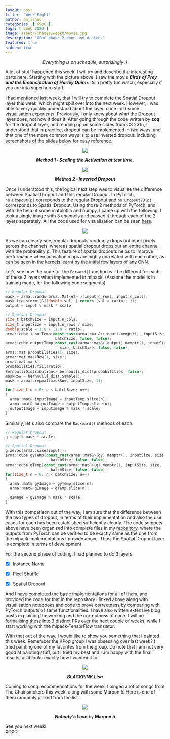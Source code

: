 ```yaml
---
layout: post
title:  "Week Eight"
author: anjishnu
categories: [ GSoC ]
tags: [ GSoC 2020 ]
image: assets/images/week8/movie.jpg
description: "GSoC phase 2 done and dusted."
featured: true
hidden: true
---
```


<center><i> Everything is on schedule, surprisingly :) </i> <p></p></center>

A lot of stuff happened this week. I will try and describe the interesting parts
here. Starting with the picture above. I saw the movie ***Birds of Prey and the Emancipation of Harley Quinn***.
Its a pretty fun watch, especially if you are into superhero stuff.

I had mentioned last week, that I will try to complete the Spatial Dropout layer
this week, which might spill over into the next week. However, I was able to
very quickly understand about the layer, once I did some visualisation
experients. Previously, I only knew about what the Dropout layer does, not how
it does it. After going through the code written by **zoq** for the dropout
layer, and reading up on some slides from CS 231n, I understood that in
practice, dropout can be implemented in two ways, and that one of the more
common ways is to use inverted dropout. Including screenshots of the slides
below for easy reference.

<div align="center">
<img src="../assets/images/week8/a.png">
<p><b><i>Method 1 : Scaling the Activation at test time.</i></b></p>
<p></p>
<img src="../assets/images/week8/b.png">
<p><b><i>Method 2 :  Inverted Dropout</i></b></p>
<p></p>
<p></p>
</div>

Once I understood this, the logical next step was to visualise the difference
between Spatial Dropout and this regular Dropout. In PyTorch,
```nn.Dropout(p)``` correponds to the regular Dropout and ```nn.Dropout2D(p)```
corresponds to Spatial Dropout. Using those 2 methods of PyTorch, and with the
help of some matplotlib and numpy, I came up with the following. I took a single
image with 3 channels and passed it through each of the 2 layers separately. All
the code used for visualisation can be seen [here](https://colab.research.google.com/drive/1FZaEeq6pQe8eSQFcpAZXwBsWYhf59OoV?usp=sharing).

<div align="center">
<img src="../assets/images/week8/types_of_dropout.jpeg">
<p></p>
</div>

As we can clearly see, regular dropouts randomly drops out input pixels across
the channels, whereas spatial dropout drops out an entire channel with the
probability p. This feature of spatial dropouts helps to improve performance
when activation maps are highly correlated with each other, as can be seen in
the kernels learnt by the initial few layers of any CNN.

Let's see how the code for the ```Forward()``` method will be different for each of
these 2 layers when implemented in mlpack. (Assume the model is in training
mode, for the following code segments)

```cpp
// Regular Dropout
mask = arma::randu<arma::Mat<eT> >(input.n_rows, input.n_cols);
mask.transform([&](double val) { return (val > ratio); });
output = input % mask * scale;

// Spatial Dropout
size_t batchSize = input.n_cols;
size_t inputSize = input.n_rows / size;
double scale = 1.0 / (1.0 - ratio);
arma::cube inputTemp(const_cast<arma::mat&>(input).memptr(), inputSize, size,
                      batchSize, false, false);
arma::cube outputTemp(const_cast<arma::mat&>(output).memptr(), inputSize,
                        size, batchSize, false, false);
arma::mat probabilities(1, size);
arma::mat maskRow(1, size);
arma::mat mask;
probabilities.fill(ratio);
BernoulliDistribution<> bernoulli_dist(probabilities, false);
maskRow = bernoulli_dist.Sample();
mask = arma::repmat(maskRow, inputSize, 1);

for(size_t n = 0; n < batchSize; n++)
{
  arma::mat& inputImage = inputTemp.slice(n);
  arma::mat& outputImage = outputTemp.slice(n);
  outputImage = inputImage % mask * scale;
}
```

Similarly, let's also compare the ```Backward()``` methods of each.

```cpp
// Regular Dropout
g = gy % mask * scale;

// Spatial Dropout
g.zeros(arma::size(input));
arma::cube gyTemp(const_cast<arma::mat&>(gy).memptr(), inputSize, size,
                    batchSize, false, false);
arma::cube gTemp(const_cast<arma::mat&>(g).memptr(), inputSize, size,
                    batchSize, false, false);
for(size_t n = 0; n < batchSize; n++)
{
  arma::mat& gyImage = gyTemp.slice(n);
  arma::mat& gImage = gTemp.slice(n);

  gImage = gyImage % mask * scale;
}
```

With this comparison out of the way, I am sure that the difference between the
two types of dropout, in terms of their implementation and also the use cases
for each has been established sufficiently clearly. The code snippets above have
been organised into complete files in my
[repository](https://github.com/iamshnoo/mlpack-testing), where the outputs from
PyTorch can be verified to be exactly same as the one from the mlpack
implementations I provide above. Thus, the Spatial Dropout layer is complete in
terms of development.

For the second phase of coding, I had planned to do 3 layers.

- [x] Instance Norm

- [x] Pixel Shuffle

- [x] Spatial Dropout

And I have completed the basic implementations for all of them, and provided the
code for that in the repository I linked above along with visualisation
notebooks and code to prove correctness by comparing with PyTorch outputs of
same functionalities. I have also written extensive blog posts explaining the
working and the correctness of each. I will be formalising these into 3 distinct
PRs over the next couple of weeks, while I start working with the
mlpack-TensorFlow translator.

With that out of the way, I would like to show you something that I painted this
week. Remember the KPop group I was obsessing over last week? I tried painting
one of my favorites from the group. Do note that I am not very good at painting
stuff, but I tried my best and I am happy with the final results, as it looks
exactly how I wanted it to.

<div align="center">
<img src="../assets/images/week8/Lisaaa.jpg">
<p><b><i>BLACKPINK Lisa</i></b></p>
</div>

Coming to song recommendations for the week, I binged a lot of songs from The
Chainsmokers this week, along with some Maroon 5. Here is one of them randomly
picked from the list.

<div align="center">
<img src="../assets/images/week8/song.jpeg">
<p><b><i>Nobody's Love</i></b> by <b>Maroon 5</b></p>
</div>

See you next week!<br>
XOXO
